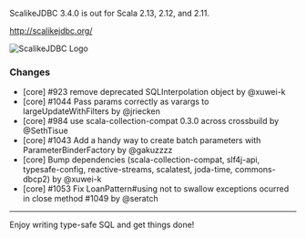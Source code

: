 ScalikeJDBC 3.4.0 is out for Scala 2.13, 2.12, and 2.11.

http://scalikejdbc.org/

![ScalikeJDBC Logo](http://scalikejdbc.org/images/logo.png)

### Changes

- [core] #923 remove deprecated SQLInterpolation object by @xuwei-k
- [core] #1044 Pass params correctly as varargs to largeUpdateWithFilters by @jriecken
- [core] #984 use scala-collection-compat 0.3.0 across crossbuild by @SethTisue
- [core] #1043 Add a handy way to create batch parameters with ParameterBinderFactory by @gakuzzzz
- [core] Bump dependencies (scala-collection-compat, slf4j-api, typesafe-config, reactive-streams, scalatest, joda-time, commons-dbcp2) by @xuwei-k
- [core] #1053 Fix LoanPattern#using not to swallow exceptions ocurred in close method #1049 by @seratch

---

Enjoy writing type-safe SQL and get things done!

